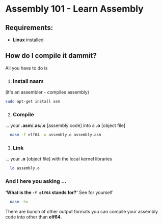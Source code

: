 # Assembly 101 - Learn Assembly

## Requirements:
- **Linux** installed

## How do I compile it dammit?
All you have to do is
1. ### Install nasm 
  (it's an assembler - compiles assembly)
```bash
sudo apt-get install asm
```
    
    
2. ### Compile 
  ... your **.asm**/**.as**/**.s** [assembly code] into a **.o** [object file]
  ```bash
    nasm -f elf64 -o assembly.o assembly.asm
  ```
  
  
3. ### Link
  ... your **.o** [object file] with the local kernel libraries
  ```bash
    ld assembly.o
  ```
  
### And I here you asking ... 

**'What is the `-f elf64` stands for?'**
See for yourself
```bash
  nasm -hu
```
There are bunch of other output formats you can compile your assembly code into other than **elf64**.
